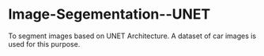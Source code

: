 # Image-Segementation--UNET
To segment images based on UNET Architecture.
A dataset of car images is used for this purpose.

